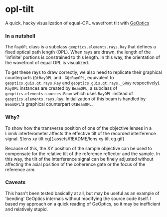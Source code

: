 # opl-tilt
A quick, hacky visualization of equal-OPL wavefront tilt with [GeOptics](https://github.com/ederag/geoptics)

### In a nutshell

The `RayOPL` class is a subclass `geoptics.elements.rays.Ray` that defines a fixed optical path length (OPL). When rays are drawn, the length of the 'infinite' portions is constrained to this length. In this way, the orientation of the wavefront of equal OPL is visualized.

To get these rays to draw correctly, we also need to replicate their graphical counterparts (`QtRayOPL` and `_GQtRayOPL`, equivalent to `geoptics.guis.qt.rays.Ray` and `geoptics.guis.qt.rays._GRay` respectively). `RayOPL` instances are created by  `BeamOPL`, a subclass of `geoptics.elements.sources.Beam` which uses `RayOPL` instead of `geoptics.elements.rays.Ray`. Initialization of this beam is handled by `BeamOPL`'s graphical counterpart `QtBeamOPL`.

### Why?

To show how the transverse position of one of the objective lenses in a Linnik interferometer affects the effective tilt of the recorded interference signal. ![lens xy tilt cg](.assets/README/lens xy tilt cg.gif)

Because of this, the XY position of the sample objective can be used to compensate for the relative tilt of the reference reflector and the sample. In this way, the tilt of the interference signal can be finely adjusted without affecting the axial position of the coherence gate or the focus of the reference arm.


### Caveats

This hasn't been tested basically at all, but may be useful as an example of 'bending' GeOptics internals without modifying the source code itself.
I based my approach on a quick reading of GeOptics, so it may be inefficient and relatively stupid.
